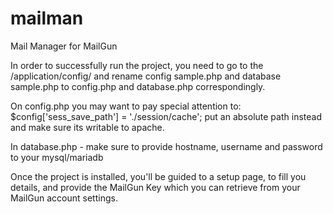 # mailman
Mail Manager for MailGun

In order to successfully run the project, you need to go to the /application/config/ 
and rename config sample.php and database sample.php to config.php and database.php correspondingly.

On config.php you may want to pay special attention to:
$config['sess_save_path'] = './session/cache';
put an absolute path instead and make sure its writable to apache.

In database.php - make sure to provide hostname, username and password to your mysql/mariadb

Once the project is installed, you'll be guided to a setup page, to fill you details, and provide the 
MailGun Key which you can retrieve from your MailGun account settings.
